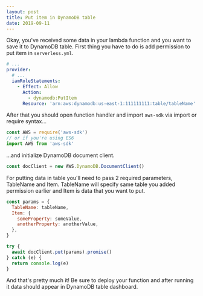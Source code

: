 ```yaml
---
layout: post
title: Put item in DynamoDB table
date: 2019-09-11
---
```


Okay, you've received some data in your lambda function and you want to save it to DynamoDB table. First thing you have to do is add permission to put item in `serverless.yml`.

```yaml
# ...
provider:
  # ...
  iamRoleStatements:
    - Effect: Allow
      Action:
        - dynamodb:PutItem
      Resource: 'arn:aws:dynamodb:us-east-1:111111111:table/tableName'
```

After that you should open function handler and import `aws-sdk` via import or require syntax...

```js
const AWS = require('aws-sdk')
// or if you're using ES6
import AWS from 'aws-sdk'
```

...and initialize DynamoDB document client.

```js
const docClient = new AWS.DynamoDB.DocumentClient()
```

For putting data in table you'll need to pass 2 required parameters, TableName and Item. TableName will specify same table you added permission earlier and Item is data that you want to put.

```js
const params = {
  TableName: tableName,
  Item: {
    someProperty: someValue,
    anotherProperty: anotherValue,
  },
}

try {
  await docClient.put(params).promise()
} catch (e) {
  return console.log(e)
}
```

And that's pretty much it! Be sure to deploy your function and after running it data should appear in DynamoDB table dashboard.
